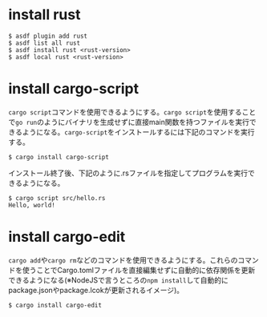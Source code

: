 # install rust

```
$ asdf plugin add rust
$ asdf list all rust
$ asdf install rust <rust-version>
$ asdf local rust <rust-version>
```

# install cargo-script

`cargo script`コマンドを使用できるようにする。`cargo script`を使用することで`go run`のようにバイナリを生成せずに直接main関数を持つファイルを実行できるようになる。`cargo-script`をインストールするには下記のコマンドを実行する。

```
$ cargo install cargo-script
```

インストール終了後、下記のように.rsファイルを指定してプログラムを実行できるようになる。

```
$ cargo script src/hello.rs 
Hello, world!
```

# install cargo-edit

`cargo add`や`cargo rm`などのコマンドを使用できるようにする。これらのコマンドを使うことでCargo.tomlファイルを直接編集せずに自動的に依存関係を更新できるようになる(※NodeJSで言うところの`npm install`して自動的にpackage.jsonやpackage.lcokが更新されるイメージ)。

```
$ cargo install cargo-edit
```